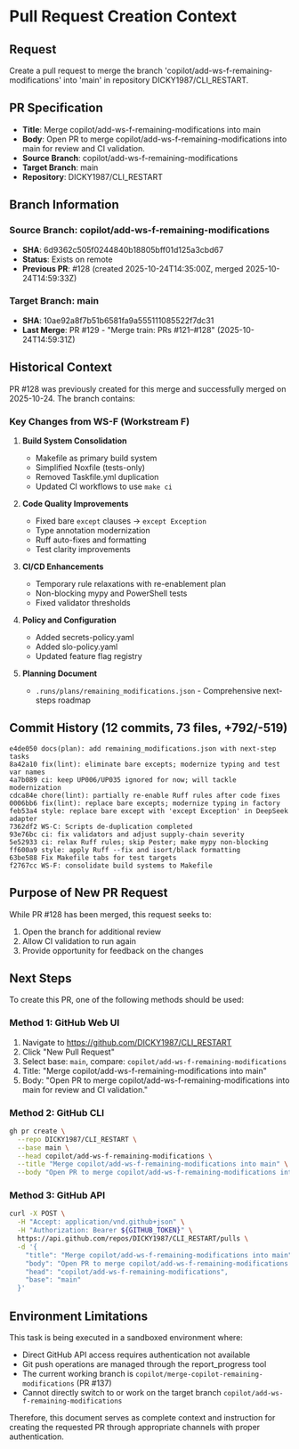 # Pull Request Creation Context

## Request

Create a pull request to merge the branch 'copilot/add-ws-f-remaining-modifications' into 'main' in repository DICKY1987/CLI_RESTART.

## PR Specification

- **Title**: Merge copilot/add-ws-f-remaining-modifications into main
- **Body**: Open PR to merge copilot/add-ws-f-remaining-modifications into main for review and CI validation.
- **Source Branch**: copilot/add-ws-f-remaining-modifications  
- **Target Branch**: main
- **Repository**: DICKY1987/CLI_RESTART

## Branch Information

### Source Branch: copilot/add-ws-f-remaining-modifications
- **SHA**: 6d9362c505f0244840b18805bff01d125a3cbd67
- **Status**: Exists on remote
- **Previous PR**: #128 (created 2025-10-24T14:35:00Z, merged 2025-10-24T14:59:33Z)

### Target Branch: main
- **SHA**: 10ae92a8f7b51b6581fa9a555111085522f7dc31
- **Last Merge**: PR #129 - "Merge train: PRs #121–#128" (2025-10-24T14:59:31Z)

## Historical Context

PR #128 was previously created for this merge and successfully merged on 2025-10-24. The branch contains:

### Key Changes from WS-F (Workstream F)

1. **Build System Consolidation**
   - Makefile as primary build system
   - Simplified Noxfile (tests-only)
   - Removed Taskfile.yml duplication
   - Updated CI workflows to use `make ci`

2. **Code Quality Improvements**
   - Fixed bare `except` clauses → `except Exception`
   - Type annotation modernization
   - Ruff auto-fixes and formatting
   - Test clarity improvements

3. **CI/CD Enhancements**
   - Temporary rule relaxations with re-enablement plan
   - Non-blocking mypy and PowerShell tests
   - Fixed validator thresholds

4. **Policy and Configuration**
   - Added secrets-policy.yaml
   - Added slo-policy.yaml
   - Updated feature flag registry

5. **Planning Document**
   - `.runs/plans/remaining_modifications.json` - Comprehensive next-steps roadmap

## Commit History (12 commits, 73 files, +792/-519)

```
e4de050 docs(plan): add remaining_modifications.json with next-step tasks
8a42a10 fix(lint): eliminate bare excepts; modernize typing and test var names
4a7b089 ci: keep UP006/UP035 ignored for now; will tackle modernization
cdca84e chore(lint): partially re-enable Ruff rules after code fixes
0006bb6 fix(lint): replace bare excepts; modernize typing in factory
feb53a4 style: replace bare except with 'except Exception' in DeepSeek adapter
7362df2 WS-C: Scripts de-duplication completed
93e76bc ci: fix validators and adjust supply-chain severity
5e52933 ci: relax Ruff rules; skip Pester; make mypy non-blocking
ff600a9 style: apply Ruff --fix and isort/black formatting
63be588 Fix Makefile tabs for test targets
f2767cc WS-F: consolidate build systems to Makefile
```

## Purpose of New PR Request

While PR #128 has been merged, this request seeks to:
1. Open the branch for additional review
2. Allow CI validation to run again
3. Provide opportunity for feedback on the changes

## Next Steps

To create this PR, one of the following methods should be used:

### Method 1: GitHub Web UI
1. Navigate to https://github.com/DICKY1987/CLI_RESTART
2. Click "New Pull Request"
3. Select base: `main`, compare: `copilot/add-ws-f-remaining-modifications`
4. Title: "Merge copilot/add-ws-f-remaining-modifications into main"
5. Body: "Open PR to merge copilot/add-ws-f-remaining-modifications into main for review and CI validation."

### Method 2: GitHub CLI
```bash
gh pr create \
  --repo DICKY1987/CLI_RESTART \
  --base main \
  --head copilot/add-ws-f-remaining-modifications \
  --title "Merge copilot/add-ws-f-remaining-modifications into main" \
  --body "Open PR to merge copilot/add-ws-f-remaining-modifications into main for review and CI validation."
```

### Method 3: GitHub API
```bash
curl -X POST \
  -H "Accept: application/vnd.github+json" \
  -H "Authorization: Bearer ${GITHUB_TOKEN}" \
  https://api.github.com/repos/DICKY1987/CLI_RESTART/pulls \
  -d '{
    "title": "Merge copilot/add-ws-f-remaining-modifications into main",
    "body": "Open PR to merge copilot/add-ws-f-remaining-modifications into main for review and CI validation.",
    "head": "copilot/add-ws-f-remaining-modifications",
    "base": "main"
  }'
```

## Environment Limitations

This task is being executed in a sandboxed environment where:
- Direct GitHub API access requires authentication not available
- Git push operations are managed through the report_progress tool
- The current working branch is `copilot/merge-copilot-remaining-modifications` (PR #137)
- Cannot directly switch to or work on the target branch `copilot/add-ws-f-remaining-modifications`

Therefore, this document serves as complete context and instruction for creating the requested PR through appropriate channels with proper authentication.
